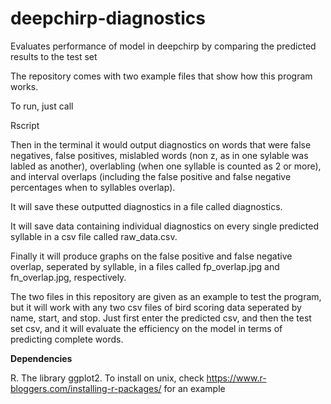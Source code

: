 # deepchirp-diagnostics
Evaluates performance of model in deepchirp by comparing the predicted results to the test set

The repository comes with two example files that show how this program works. 

To run, just call

Rscript <yhat file> <edit file> 

Then in the terminal it would output diagnostics on words that were false negatives, false positives, mislabled words (non z, as in one sylable was labled as another), overlabling (when one syllable is counted as 2 or more), and interval overlaps (including the false positive and false negative percentages when to syllables overlap).

It will save these outputted diagnostics in a file called diagnostics. 

It will save data containing individual diagnostics on every single predicted syllable in a csv file called raw_data.csv.

Finally it will produce graphs on the false positive and false negative overlap, seperated by syllable, in a files called fp_overlap.jpg
and fn_overlap.jpg, respectively. 

The two files in this repository are given as an example to test the program, but it will work with any two csv files of bird scoring data seperated by name, start, and stop. Just first enter the predicted csv, and then the test set csv, and it will evaluate the efficiency on the model in terms of predicting complete words.



**Dependencies**

R. 
The library ggplot2. To install on unix, check https://www.r-bloggers.com/installing-r-packages/ for an example
